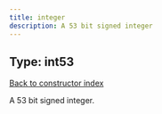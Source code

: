 ```yaml
---
title: integer
description: A 53 bit signed integer
---
```

## Type: int53  
[Back to constructor index](index.md)

A 53 bit signed integer.

